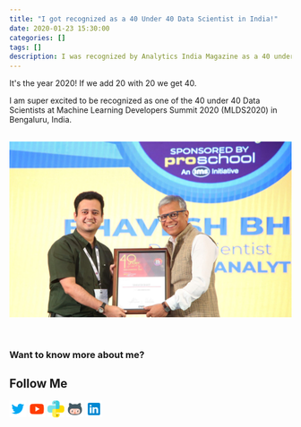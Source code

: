```yaml
---
title: "I got recognized as a 40 Under 40 Data Scientist in India!"
date: 2020-01-23 15:30:00
categories: []
tags: []
description: I was recognized by Analytics India Magazine as a 40 under 40 Data Scientists at Machine Learning Developer Summit 2020 (MLDS2020) in India.
---
```


It's the year 2020! If we add 20 with 20 we get 40.

I am super excited to be recognized as one of the 40 under 40 Data Scientists at Machine Learning Developers Summit 2020 (MLDS2020) in Bengaluru, India.

&nbsp;  
![40Under40Image](/assets/images/40Under40Bhavesh.JPG)  
<!--**Image Credits: Courtesy Google Developer Experts**-->
&nbsp;  


### Want to know more about me?
## Follow Me
<a href="https://twitter.com/_bhaveshbhatt" target="_blank"><img class="ai-subscribed-social-icon" src="/assets/images/tw.png" width="30"></a>
<a href="https://www.youtube.com/bhaveshbhatt8791/" target="_blank"><img class="ai-subscribed-social-icon" src="/assets/images/ytb.png" width="30"></a>
<a href="https://www.youtube.com/PythonTricks/" target="_blank"><img class="ai-subscribed-social-icon" src="/assets/images/python_logo.png" width="30"></a>
<a href="https://github.com/bhattbhavesh91" target="_blank"><img class="ai-subscribed-social-icon" src="/assets/images/gthb.png" width="30"></a>
<a href="https://www.linkedin.com/in/bhattbhavesh91/" target="_blank"><img class="ai-subscribed-social-icon" src="/assets/images/lnkdn.png" width="30"></a>
